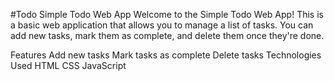 #Todo
Simple Todo Web App
Welcome to the Simple Todo Web App! This is a basic web application that allows you to manage a list of tasks. You can add new tasks, mark them as complete, and delete them once they're done.

Features
Add new tasks
Mark tasks as complete
Delete tasks
Technologies Used
HTML
CSS
JavaScript

